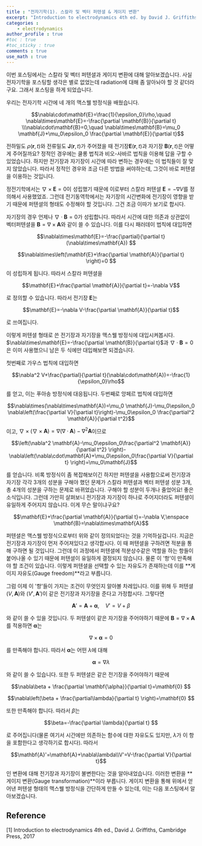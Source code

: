 ```yaml
---
title : "전자기학(1). 스칼라 및 벡터 퍼텐셜 & 게이지 변환"
excerpt: "Introduction to electrodynamics 4th ed. by David J. Griffiths, Chap.10"
categories :
    - electrodynamics
author_profile : true
#toc : true
#toc_sticky : true
comments : true
use_math : true
---
```


이번 포스팅에서는 스칼라 및 벡터 퍼텐셜과 게이지 변환에 대해 알아보겠습니다. 사실 전자기학을 포스팅할 생각은 별로 없었는데 radiation에 대해 좀 알아놔야 할 것 같더라구요. 그래서 포스팅을 하게 되었습니다.

우리는 전자기학 시간에 네 개의 맥스웰 방정식을 배웠습니다.

$$\nabla\cdot\mathbf{E}=\frac{1}{\epsilon_0}\rho,\quad \nabla\times\mathbf{E}=-\frac{\partial \mathbf{B}}{\partial t}
\\\nabla\cdot\mathbf{B}=0,\quad \nabla\times\mathbf{B}=\mu_0 \mathbf{J}+\mu_0\epsilon_0 \frac{\partial \mathbf{E}}{\partial t}$$

전하밀도 $\rho(\mathbf{r},t)$와 전류밀도 $\mathbf{J}(\mathbf{r},t)$가 주어졌을 때 전기장$\mathbf{E}(\mathbf{r},t)$과 자기장 $\mathbf{B}(\mathbf{r},t)$은 어떻게 주어질까요? 정적인 경우에는 쿨롱 법칙과 비오-사바르 법칙을 이용해 답을 구할 수 있었습니다. 하지만 전기장과 자기장이 시간에 따라 변하는 경우에는 이 법칙들이 잘 맞지 않았습니다. 따라서 정적인 경우와 조금 다른 방법을 써야하는데, 그것이 바로 퍼텐셜을 이용하는 것입니다.

정전기학에서는 $\nabla\times\mathbf{E}=0$이 성립했기 때문에 이로부터 스칼라 퍼텐셜 $\mathbf{E}=-\nabla V$를 정의해서 사용했었죠. 그런데 전기동역학에서는 자기장의 시간변화에 전기장이 영향을 받기 때문에 퍼텐셜의 형태도 수정해야 할 것입니다. 그건 조금 이따가 보기로 합시다.

자기장의 경우 언제나 $\nabla\cdot\mathbf{B}=0$가 성립합니다. 따라서 시간에 대한 의존과 상관없이 벡터퍼텐셜을 $\mathbf{B}=\nabla\times\mathbf{A}$와 같이 쓸 수 있습니다. 이를 다시 패러데이 법칙에 대입하면

$$\nabla\times\mathbf{E}=-\frac{\partial}{\partial t}(\nabla\times\mathbf{A}) $$

$$\nabla\times\left(\mathbf{E}+\frac{\partial \mathbf{A}}{\partial t} \right)=0 $$

이 성립하게 됩니다. 따라서 스칼라 퍼텐셜을

$$\mathbf{E}+\frac{\partial \mathbf{A}}{\partial t}=-\nabla V$$

로 정의할 수 있습니다. 따라서 전기장 $\mathbf{E}$는

$$\mathbf{E}=-\nabla V-\frac{\partial \mathbf{A}}{\partial t}$$

로 쓰여집니다.

이렇게 퍼텐셜 형태로 쓴 전기장과 자기장을 맥스웰 방정식에 대입시켜봅시다. $\nabla\times\mathbf{E}=-\frac{\partial \mathbf{B}}{\partial t}$과 $\nabla\cdot\mathbf{B}=0$은 이미 사용했으니 남은 두 식에만 대입해보면 되겠습니다.

첫번째로 가우스 법칙에 대입하면

$$\nabla^2 V+\frac{\partial}{\partial t}(\nabla\cdot\mathbf{A})=-\frac{1}{\epsilon_0}\rho$$

를 얻고, 이는 푸아송 방정식에 대응됩니다. 두번째로 앙페르 법칙에 대입하면

$$\nabla\times(\nabla\times\mathbf{A})=\mu_0 \mathbf{J}-\mu_0\epsilon_0 \nabla\left(\frac{\partial V}{\partial t}\right)-\mu_0\epsilon_0 \frac{\partial^2 \mathbf{A}}{\partial t^2}$$

이고, $\nabla\times(\nabla\times\mathbf{A})=\nabla(\nabla\cdot\mathbf{A})-\nabla^2\mathbf{A}$이므로

$$\left(\nabla^2 \mathbf{A}-\mu_0\epsilon_0\frac{\partial^2 \mathbf{A}}{\partial t^2} \right)-\nabla\left(\nabla\cdot\mathbf{A}+\mu_0\epsilon_0\frac{\partial V}{\partial t} \right)=\mu_0\mathbf{J}$$

를 얻습니다. 비록 방정식이 좀 복잡해보이긴 하지만 퍼텐셜을 사용함으로써 전기장과 자기장 각각 3개의 성분을 구해야 했던 문제가 스칼라 퍼텐셜과 벡터 퍼텐셜 성분 3개, 총 4개의 성분을 구하는 문제로 바뀌었습니다. 구해야 할 성분이 두개나 줄었어요! 좋은 소식입니다. 그런데 가만히 살펴보니 전기장과 자기장이 하나로 주어지더라도 퍼텐셜이 유일하게 주어지지 않습니다. 이게 무슨 말이냐구요?

$$\mathbf{E}+\frac{\partial \mathbf{A}}{\partial t}=-\nabla V,\enspace \mathbf{B}=\nabla\times\mathbf{A}$$

퍼텐셜은 맥스웰 방정식으로부터 위와 같이 정의되었다는 것을 기억하실겁니다. 지금은 전기장과 자기장이 먼저 주어져있다고 생각합시다. 이 때 퍼텐셜을 구하려면 적분을 통해 구하면 될 것입니다. 그런데 이 과정에서 퍼텐셜에 적분상수같은 역할을 하는 항들이 붙어나올 수 있기 때문에 퍼텐셜이 유일하게 결정되지 않습니다. 물론 이 '항'이 만족해야 할 조건이 있습니다. 이렇게 퍼텐셜을 선택할 수 있는 자유도가 존재하는데 이를 **게이지 자유도(Gauge freedom)**라고 부릅니다.

그럼 이제 이 '항'들이 가지는 조건이 무엇인지 알아볼 차레입니다. 이를 위해 두 퍼텐셜 $(V,\mathbf{A})$와 $(V',\mathbf{A}')$이 같은 전기장과 자기장을 준다고 가정합시다. 그렇다면

$$\mathbf{A}'=\mathbf{A}+\mathbf{\alpha},\quad V'=V+\beta$$

와 같이 쓸 수 있을 것입니다. 두 퍼텐셜이 같은 자기장을 주어야하기 때문에 $\mathbf{B}=\nabla\times\mathbf{A}$를 적용하면 $\mathbf{\alpha}$는

$$\nabla\times\mathbf{\alpha} =0$$

를 만족해야 합니다. 따라서 $\mathbf{\alpha}$는 어떤 $\lambda$에 대해

$$\mathbf{\alpha}=\nabla\lambda$$

와 같이 쓸 수 있습니다. 또한 두 퍼텐셜은 같은 전기장을 주어야하기 때문에

$$\nabla\beta + \frac{\partial \mathbf{\alpha}}{\partial t}=\mathbf{0} $$

$$\nabla\left(\beta + \frac{\partial\lambda}{\partial t} \right)=\mathbf{0} $$

또한 만족해야 합니다. 따라서 $\beta$는

$$\beta=-\frac{\partial \lambda}{\partial t} $$

로 주어집니다(물론 여기서 시간에만 의존하는 함수에 대한 자유도도 있지만, $\lambda$가 이 항을 포함한다고 생각하기로 합시다). 따라서

$$\mathbf{A}'=\mathbf{A}+\nabla\lambda\\V'=V-\frac{\partial V}{\partial t}$$

인 변환에 대해 전기장과 자기장이 불변한다는 것을 알아내었습니다. 이러한 변환을 **게이지 변환(Gauge transformation)**이라 부릅니다. 게이지 변환을 통해 위에서 얻어낸 퍼텐셜 형태의 맥스웰 방정식을 간단하게 만들 수 있는데, 이는 다음 포스팅에서 알아보겠습니다.



## Reference

[1] Introduction to electrodynamics 4th ed., David J. Griffiths, Cambridge Press, 2017
